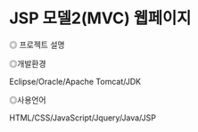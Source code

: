 # JSP 모델2(MVC) 웹페이지

◎ 프로젝트 설명





◎개발환경

Eclipse/Oracle/Apache Tomcat/JDK

◎사용언어

HTML/CSS/JavaScript/Jquery/Java/JSP

